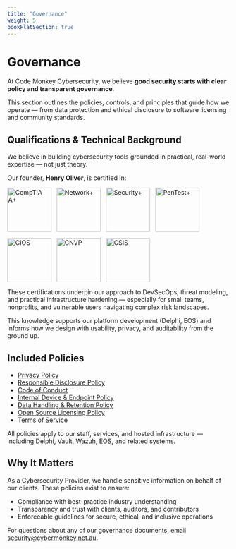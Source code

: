 ```yaml
---
title: "Governance"
weight: 5
bookFlatSection: true
---
```


# Governance

At Code Monkey Cybersecurity, we believe **good security starts with clear policy and transparent governance**.

This section outlines the policies, controls, and principles that guide how we operate — from data protection and ethical disclosure to software licensing and community standards.

## Qualifications & Technical Background

We believe in building cybersecurity tools grounded in practical, real-world expertise — not just theory.

Our founder, **Henry Oliver**, is certified in:

<div style="display: flex; flex-wrap: wrap; gap: 12px; margin: 1em 0;">
  <img src="/images/comptia-a-ce-certification.png" alt="CompTIA A+" width="100" />
  <img src="/images/comptia-network-ce-certification.png" alt="Network+" width="100" />
  <img src="/images/comptia-security-ce-certification.png" alt="Security+" width="100" />
  <img src="/images/comptia-pentest-ce-certification.png" alt="PenTest+" width="100" />
</div>

<div style="display: flex; flex-wrap: wrap; gap: 12px; margin: 1em 0;">
  <img src="/images/comptia-it-operations-specialist-cios-stackable-certification.png" alt="CIOS" width="100" />
  <img src="/images/comptia-network-vulnerability-assessment-professional-cnvp-stackable-certification.png" alt="CNVP" width="100" />
  <img src="/images/comptia-secure-infrastructure-specialist-csis-stackable-certification.png" alt="CSIS" width="100" />
</div>


These certifications underpin our approach to DevSecOps, threat modeling, and practical infrastructure hardening — especially for small teams, nonprofits, and vulnerable users navigating complex risk landscapes.

This knowledge supports our platform development (Delphi, EOS) and informs how we design with usability, privacy, and auditability from the ground up.

## Included Policies

- [Privacy Policy](/docs/governance/privacy-policy)
- [Responsible Disclosure Policy](/docs/governance/responsible-disclosure)
- [Code of Conduct](/docs/governance/code-of-conduct/)
- [Internal Device & Endpoint Policy](/docs/governance/device-policy)
- [Data Handling & Retention Policy](/docs/governance/data-handling-policy)
- [Open Source Licensing Policy](/docs/governance/open-source-licensing)
- [Terms of Service](/docs/governance/terms-of-service)

All policies apply to our staff, services, and hosted infrastructure — including Delphi, Vault, Wazuh, EOS, and related systems.

## Why It Matters

As a Cybersecurity Provider, we handle sensitive information on behalf of our clients. These policies exist to ensure:

- Compliance with best-practice industry understanding
- Transparency and trust with clients, auditors, and contributors
- Enforceable guidelines for secure, ethical, and inclusive operations

For questions about any of our governance documents, email [security@cybermonkey.net.au](mailto:security@cybermonkey.net.au).
